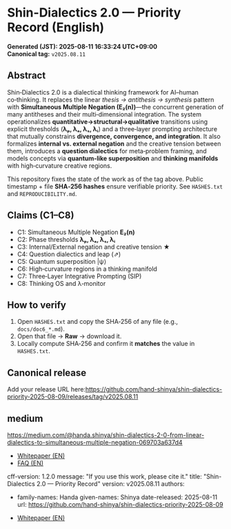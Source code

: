 # Shin-Dialectics 2.0 — Priority Record (English)

**Generated (JST): 2025-08-11 16:33:24 UTC+09:00**  
**Canonical tag:** `v2025.08.11`

## Abstract
Shin‑Dialectics 2.0 is a dialectical thinking framework for AI–human co‑thinking. It replaces the linear *thesis → antithesis → synthesis* pattern with **Simultaneous Multiple Negation (E₂(n))**—the concurrent generation of many antitheses and their multi‑dimensional integration. The system operationalizes **quantitative→structural→qualitative** transitions using explicit thresholds (**λₚ, λₐ, λₛ, λᵢ**) and a three‑layer prompting architecture that mutually constrains **divergence, convergence, and integration**. It also formalizes **internal vs. external negation** and the creative tension between them, introduces a **question dialectics** for meta‑problem framing, and models concepts via **quantum‑like superposition** and **thinking manifolds** with high‑curvature creative regions.

This repository fixes the state of the work as of the tag above. Public timestamp + file **SHA‑256 hashes** ensure verifiable priority. See `HASHES.txt` and `REPRODUCIBILITY.md`.

## Claims (C1–C8)
- C1: Simultaneous Multiple Negation **E₂(n)**
- C2: Phase thresholds **λₚ, λₐ, λₛ, λᵢ**
- C3: Internal/External negation and creative tension ★
- C4: Question dialectics and leap (⇗)
- C5: Quantum superposition \|ψ⟩
- C6: High‑curvature regions in a thinking manifold
- C7: Three‑Layer Integrative Prompting (SIP)
- C8: Thinking OS and λ‑monitor

## How to verify
1. Open `HASHES.txt` and copy the SHA‑256 of any file (e.g., `docs/doc6_*.md`).  
2. Open that file → **Raw** → download it.  
3. Locally compute SHA‑256 and confirm it **matches** the value in `HASHES.txt`.

## Canonical release
Add your release URL here:https://github.com/hand-shinya/shin-dialectics-priority-2025-08-09/releases/tag/v2025.08.11
## medium
https://medium.com/@handa.shinya/shin-dialectics-2-0-from-linear-dialectics-to-simultaneous-multiple-negation-069703a637d4

- [Whitepaper (EN)](./whitepaper_en_v2025-08-11.md)
- [FAQ (EN)](./faq_en_v2025-08-11.md)

cff-version: 1.2.0
message: "If you use this work, please cite it."
title: "Shin-Dialectics 2.0 — Priority Record"
version: v2025.08.11
authors:
  - family-names: Handa
    given-names: Shinya
date-released: 2025-08-11
url: https://github.com/hand-shinya/shin-dialectics-priority-2025-08-09

- [Whitepaper (EN)](./whitepaper_en_v2025-08-11.md)

